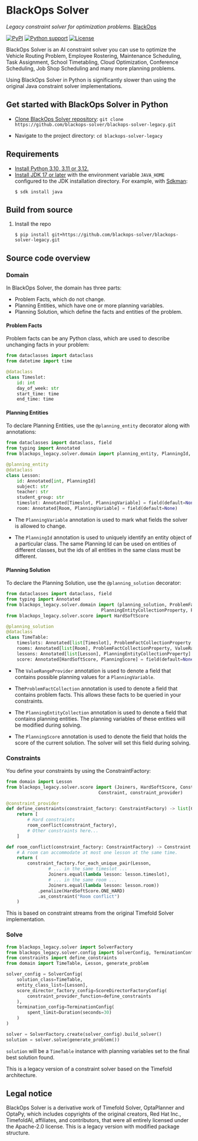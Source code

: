 # BlackOps Solver

_Legacy constraint solver for optimization problems._
[BlackOps](https://github.com/blackops-solver/blackops-solver-legacy)

[![PyPI](https://img.shields.io/pypi/v/blackops_legacy?style=for-the-badge& "PyPI")](https://pypi.org/project/blackops_legacy/)
[![Python support](https://img.shields.io/badge/Python-3.10+-brightgreen.svg?style=for-the-badge)](https://www.python.org/downloads)
[![License](https://img.shields.io/github/license/blackops-solver/blackops-solver-legacy?style=for-the-badge&logo=apache)](https://www.apache.org/licenses/LICENSE-2.0)

BlackOps Solver is an AI constraint solver you can use to optimize
the Vehicle Routing Problem, Employee Rostering, Maintenance Scheduling, Task Assignment, School Timetabling,
Cloud Optimization, Conference Scheduling, Job Shop Scheduling and many more planning problems.

Using BlackOps Solver in Python is significantly slower
than using the original Java constraint solver implementations.

## Get started with BlackOps Solver in Python

* [Clone BlackOps Solver repository](https://github.com/blackops-solver/blackops-solver-legacy): `git clone https://github.com/blackops-solver/blackops-solver-legacy.git`

* Navigate to the project directory: `cd blackops-solver-legacy`

## Requirements

- [Install Python 3.10, 3.11 or 3.12.](https://www.python.org)
- [Install JDK 17 or later](https://adoptium.net) with the environment variable `JAVA_HOME` configured to the JDK installation directory.
  For example, with [Sdkman](https://sdkman.io/):
  ```shell
  $ sdk install java
  ```

## Build from source

1. Install the repo
   ```shell
   $ pip install git+https://github.com/blackops-solver/blackops-solver-legacy.git
   ```

## Source code overview

### Domain

In BlackOps Solver, the domain has three parts:

- Problem Facts, which do not change.
- Planning Entities, which have one or more planning variables.
- Planning Solution, which define the facts and entities of the problem.

#### Problem Facts

Problem facts can be any Python class, which are used to describe unchanging facts in your problem:

```python
from dataclasses import dataclass
from datetime import time

@dataclass
class Timeslot:
    id: int
    day_of_week: str
    start_time: time
    end_time: time
```

#### Planning Entities

To declare Planning Entities, use the `@planning_entity` decorator along with annotations:

```python
from dataclasses import dataclass, field
from typing import Annotated
from blackops_legacy.solver.domain import planning_entity, PlanningId, PlanningVariable

@planning_entity
@dataclass
class Lesson:
    id: Annotated[int, PlanningId]
    subject: str
    teacher: str
    student_group: str
    timeslot: Annotated[Timeslot, PlanningVariable] = field(default=None)
    room: Annotated[Room, PlanningVariable] = field(default=None)
```

- The `PlanningVariable` annotation is used to mark what fields the solver is allowed to change.

- The `PlanningId` annotation is used to uniquely identify an entity object of a particular class. The same Planning Id can be used on entities of different classes, but the ids of all entities in the same class must be different.

#### Planning Solution

To declare the Planning Solution, use the `@planning_solution` decorator:

```python
from dataclasses import dataclass, field
from typing import Annotated
from blackops_legacy.solver.domain import (planning_solution, ProblemFactCollectionProperty, ValueRangeProvider,
                                    PlanningEntityCollectionProperty, PlanningScore)
from blackops_legacy.solver.score import HardSoftScore

@planning_solution
@dataclass
class TimeTable:
    timeslots: Annotated[list[Timeslot], ProblemFactCollectionProperty, ValueRangeProvider]
    rooms: Annotated[list[Room], ProblemFactCollectionProperty, ValueRangeProvider]
    lessons: Annotated[list[Lesson], PlanningEntityCollectionProperty]
    score: Annotated[HardSoftScore, PlanningScore] = field(default=None)
```

- The `ValueRangeProvider` annotation is used to denote a field that contains possible planning values for a `PlanningVariable`.

- The`ProblemFactCollection` annotation is used to denote a field that contains problem facts. This allows these facts to be queried in your constraints.

- The `PlanningEntityCollection` annotation is used to denote a field that contains planning entities. The planning variables of these entities will be modified during solving.

- The `PlanningScore` annotation is used to denote the field that holds the score of the current solution. The solver will set this field during solving.

### Constraints

You define your constraints by using the ConstraintFactory:

```python
from domain import Lesson
from blackops_legacy.solver.score import (Joiners, HardSoftScore, ConstraintFactory,
                                   Constraint, constraint_provider)

@constraint_provider
def define_constraints(constraint_factory: ConstraintFactory) -> list[Constraint]:
    return [
        # Hard constraints
        room_conflict(constraint_factory),
        # Other constraints here...
    ]

def room_conflict(constraint_factory: ConstraintFactory) -> Constraint:
    # A room can accommodate at most one lesson at the same time.
    return (
        constraint_factory.for_each_unique_pair(Lesson,
                # ... in the same timeslot ...
                Joiners.equal(lambda lesson: lesson.timeslot),
                # ... in the same room ...
                Joiners.equal(lambda lesson: lesson.room))
            .penalize(HardSoftScore.ONE_HARD)
            .as_constraint("Room conflict")
    )
```

This is based on constraint streams from the original Timefold Solver implementation.

### Solve

```python
from blackops_legacy.solver import SolverFactory
from blackops_legacy.solver.config import SolverConfig, TerminationConfig, ScoreDirectorFactoryConfig, Duration
from constraints import define_constraints
from domain import TimeTable, Lesson, generate_problem

solver_config = SolverConfig(
    solution_class=TimeTable,
    entity_class_list=[Lesson],
    score_director_factory_config=ScoreDirectorFactoryConfig(
        constraint_provider_function=define_constraints
    ),
    termination_config=TerminationConfig(
        spent_limit=Duration(seconds=30)
    )
)

solver = SolverFactory.create(solver_config).build_solver()
solution = solver.solve(generate_problem())
```

`solution` will be a `TimeTable` instance with planning
variables set to the final best solution found.

This is a legacy version of a constraint solver based on the Timefold architecture.

## Legal notice

BlackOps Solver is a derivative work of Timefold Solver, OptaPlanner and OptaPy,
which includes copyrights of the original creators, Red Hat Inc., TimefoldAI, affiliates, and contributors,
that were all entirely licensed under the Apache-2.0 license.
This is a legacy version with modified package structure.
